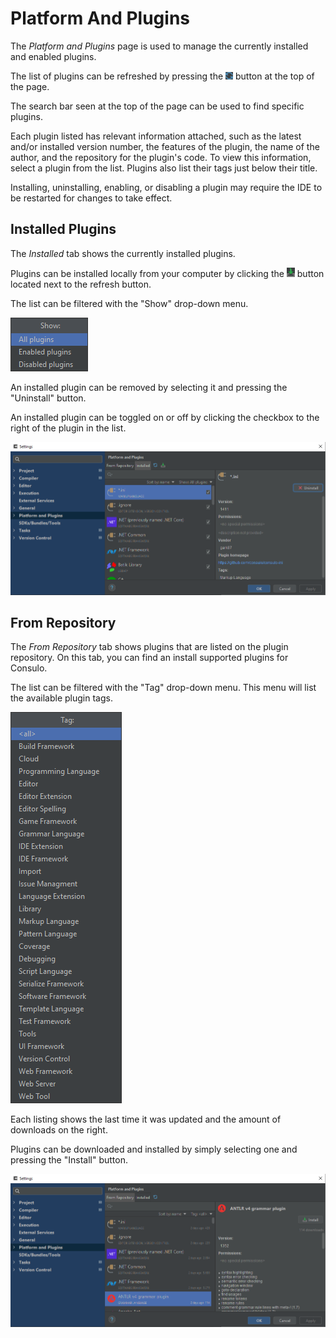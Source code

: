 # Platform And Plugins

The *Platform and Plugins* page is used to manage the currently installed and enabled plugins.

The list of plugins can be refreshed by pressing the
<img src="images/platform.and.plugins/refresh_button.png" alt="refresh"/> button at the top of the page.

The search bar seen at the top of the page can be used to find specific plugins.

Each plugin listed has relevant information attached, such as the latest and/or installed version number, the features of the plugin,
the name of the author, and the repository for the plugin's code.
To view this information, select a plugin from the list.
Plugins also list their tags just below their title.

Installing, uninstalling, enabling, or disabling a plugin may require the IDE to be restarted for changes to take effect.

## Installed Plugins

The *Installed* tab shows the currently installed plugins.

Plugins can be installed locally from your computer by clicking the
<img src="images/platform.and.plugins/install_button.png" alt="install"/> button located next to the refresh button.

The list can be filtered with the "Show" drop-down menu.

![Installed Plugins Page](images/platform.and.plugins/installed.show_menu.png)

An installed plugin can be removed by selecting it and pressing the "Uninstall" button.

An installed plugin can be toggled on or off by clicking the checkbox to the right of the plugin in the list.

![Installed Plugins Page](images/platform.and.plugins/installed.png)

## From Repository

The *From Repository* tab shows plugins that are listed on the plugin repository.
On this tab, you can find an install supported plugins for Consulo.

The list can be filtered with the "Tag" drop-down menu. This menu will list the available plugin tags.

![Plugin Repository Page](images/platform.and.plugins/repository.tag_menu.png)

Each listing shows the last time it was updated and the amount of downloads on the right.

Plugins can be downloaded and installed by simply selecting one and pressing the "Install" button.

![Plugin Repository Page](images/platform.and.plugins/repository.png)


